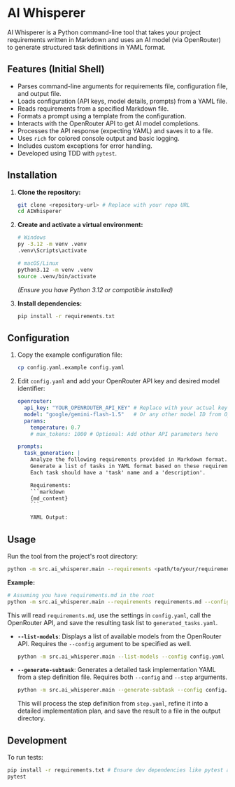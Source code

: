 # AI Whisperer

AI Whisperer is a Python command-line tool that takes your project requirements written in Markdown and uses an AI model (via OpenRouter) to generate structured task definitions in YAML format.

## Features (Initial Shell)

* Parses command-line arguments for requirements file, configuration file, and output file.
* Loads configuration (API keys, model details, prompts) from a YAML file.
* Reads requirements from a specified Markdown file.
* Formats a prompt using a template from the configuration.
* Interacts with the OpenRouter API to get AI model completions.
* Processes the API response (expecting YAML) and saves it to a file.
* Uses `rich` for colored console output and basic logging.
* Includes custom exceptions for error handling.
* Developed using TDD with `pytest`.

## Installation

1. **Clone the repository:**

   ```bash
   git clone <repository-url> # Replace with your repo URL
   cd AIWhisperer
   ```

2. **Create and activate a virtual environment:**

   ```bash
   # Windows
   py -3.12 -m venv .venv
   .venv\Scripts\activate

   # macOS/Linux
   python3.12 -m venv .venv
   source .venv/bin/activate
   ```

   *(Ensure you have Python 3.12 or compatible installed)*

3. **Install dependencies:**

   ```bash
   pip install -r requirements.txt
   ```

## Configuration

1. Copy the example configuration file:

   ```bash
   cp config.yaml.example config.yaml
   ```

2. Edit `config.yaml` and add your OpenRouter API key and desired model identifier:

   ```yaml
   openrouter:
     api_key: "YOUR_OPENROUTER_API_KEY" # Replace with your actual key
     model: "google/gemini-flash-1.5"   # Or any other model ID from OpenRouter
     params:
       temperature: 0.7
       # max_tokens: 1000 # Optional: Add other API parameters here

   prompts:
     task_generation: |
       Analyze the following requirements provided in Markdown format.
       Generate a list of tasks in YAML format based on these requirements.
       Each task should have a 'task' name and a 'description'.

       Requirements:
       ```markdown
       {md_content}
       ```

       YAML Output:
   ```

## Usage

Run the tool from the project's root directory:

```bash
python -m src.ai_whisperer.main --requirements <path/to/your/requirements.md> --config config.yaml --output <path/to/output/tasks.yaml>
```

**Example:**

```bash
# Assuming you have requirements.md in the root
python -m src.ai_whisperer.main --requirements requirements.md --config config.yaml --output generated_tasks.yaml
```

This will read `requirements.md`, use the settings in `config.yaml`, call the OpenRouter API, and save the resulting task list to `generated_tasks.yaml`.

* **`--list-models`**: Displays a list of available models from the OpenRouter API. Requires the `--config` argument to be specified as well.

    ```bash
    python -m src.ai_whisperer.main --list-models --config config.yaml
    ```

* **`--generate-subtask`**: Generates a detailed task implementation YAML from a step definition file. Requires both `--config` and `--step` arguments.

    ```bash
    python -m src.ai_whisperer.main --generate-subtask --config config.yaml --step path/to/step.yaml
    ```

    This will process the step definition from `step.yaml`, refine it into a detailed implementation plan, and save the result to a file in the output directory.

## Development

To run tests:

```bash
pip install -r requirements.txt # Ensure dev dependencies like pytest are installed
pytest
```
